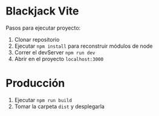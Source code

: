 # Blackjack Vite

Pasos para ejecutar proyecto:

1. Clonar repositorio
2. Ejecutar ```npm install``` para reconstruir módulos de node
3. Correr el devServer ```npm run dev```
4. Abrir en el proyecto ```localhost:3000```

# Producción

1. Ejecutar ```npm run build```
2. Tomar la carpeta ```dist``` y desplegarla